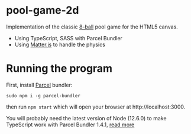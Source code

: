 # pool-game-2d
Implementation of the classic [8-ball][eight-ball] pool game for the HTML5 canvas.

- Using TypeScript, SASS with Parcel Bundler
- Using [Matter.js][matter-js] to handle the physics

# Running the program
First, install [Parcel][parcel-bundler] bundler:

<code>sudo npm i -g parcel-bundler</code>

then run `npm start` which will open your browser at http://localhost:3000.

You will probably need the latest version of Node (12.6.0) to make TypeScript work with Parcel Bundler 1.4.1, [read more][issue-1]

[eight-ball]: https://en.wikipedia.org/wiki/Eight-ball
[parcel-bundler]: https://parceljs.org/
[issue-1]: https://github.com/parcel-bundler/parcel/issues/579
[matter-js]: https://ghub.io/matter-js
[stats-js]: https://ghub.io/stats.js
